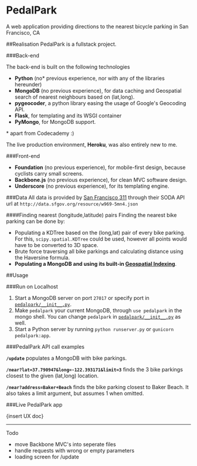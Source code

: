 # PedalPark

A web application providing directions to the nearest bicycle parking in San Francisco, CA

##Realisation
PedalPark is a fullstack project.

###Back-end

The back-end is built on the following technologies

- **Python** (no* previous experience, nor with any of the libraries hereunder)
- **MongoDB** (no previous experience), for data caching and Geospatial search of nearest neighbours based on (lat,long).
- **pygeocoder**, a python library easing the usage of Google's Geocoding API.
- **Flask**, for templating and its WSGI container
- **PyMongo**, for MongoDB support.

\* apart from Codecademy :)

The live production environment, **Heroku**, was also entirely new to me.

###Front-end

- **Foundation** (no previous experience), for mobile-first design, because cyclists carry small screens.
- **Backbone.js** (no previous experience), for clean MVC software design.
- **Underscore** (no previous experience), for its templating engine.

###Data
All data is provided by [San Francisco 311][1] through their SODA API url at `http://data.sfgov.org/resource/w969-5mn4.json`

####Finding nearest (longitude,latitude) pairs
Finding the nearest bike parking can be done by:

 - Populating a KDTree based on the (long,lat) pair of every bike parking. For this, `scipy.spatial.KDTree` could be used, however all points would have to be converted to 3D space.
 - Brute force traversing all bike parkings and calculating distance using the Haversine formula.
 - **Populating a MongoDB and using its built-in [Geospatial Indexing][2]**.

##Usage

###Run on Localhost

 1. Start a MongoDB server on port `27017` or specify port in [`pedalpark/__init__.py`][3].
 2. Make `pedalpark` your current MongoDB, through `use pedalpark` in the mongo shell. You can change `pedalpark` in [`pedalpark/__init__.py`][3] as well.
 3. Start a Python server by running `python runserver.py` or `gunicorn pedalpark:app`.

###PedalPark API call examples

**`/update`** populates a MongoDB with bike parkings.

**`/near?lat=37.790947&long=-122.393171&limit=3`** finds the 3 bike parkings closest to the given (lat,long) location.

**`/near?address=Baker+Beach`** finds the bike parking closest to Baker Beach. It also takes a limit argument, but assumes 1 when omitted.

###Live PedalPark app

{insert UX doc}

---

Todo

 - move Backbone MVC's into seperate files
 - handle requests with wrong or empty parameters
 - loading screen for /update


  [1]: https://data.sfgov.org/Transportation/Bicycle-Parking-Public-/w969-5mn4
  [2]: http://docs.mongodb.org/manual/applications/geospatial-indexes/
  [3]: http://github.com/carolinevdh/pedalpark/blob/master/pedalpark/__init__.p